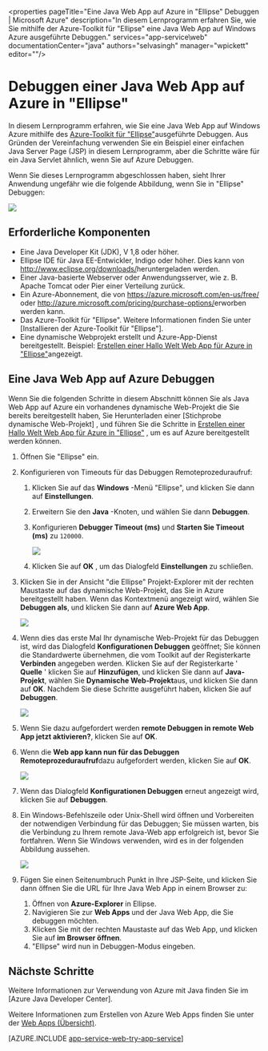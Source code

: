<properties 
    pageTitle="Eine Java Web App auf Azure in "Ellipse" Debuggen | Microsoft Azure" 
    description="In diesem Lernprogramm erfahren Sie, wie Sie mithilfe der Azure-Toolkit für "Ellipse" eine Java Web App auf Windows Azure ausgeführte Debuggen." 
    services="app-service\web" 
    documentationCenter="java" 
    authors="selvasingh" 
    manager="wpickett" 
    editor=""/>

<tags 
    ms.service="app-service-web" 
    ms.workload="web" 
    ms.tgt_pltfrm="na" 
    ms.devlang="Java" 
    ms.topic="article" 
    ms.date="09/20/2016" 
    ms.author="asirveda;robmcm"/>

# <a name="debug-a-java-web-app-on-azure-in-eclipse"></a>Debuggen einer Java Web App auf Azure in "Ellipse"

In diesem Lernprogramm erfahren, wie Sie eine Java Web App auf Windows Azure mithilfe des [Azure-Toolkit für "Ellipse"]ausgeführte Debuggen. Aus Gründen der Vereinfachung verwenden Sie ein Beispiel einer einfachen Java Server Page (JSP) in diesem Lernprogramm, aber die Schritte wäre für ein Java Servlet ähnlich, wenn Sie auf Azure Debuggen.

Wenn Sie dieses Lernprogramm abgeschlossen haben, sieht Ihrer Anwendung ungefähr wie die folgende Abbildung, wenn Sie in "Ellipse" Debuggen:

![][01]
 
## <a name="prerequisites"></a>Erforderliche Komponenten

* Eine Java Developer Kit (JDK), V 1,8 oder höher.
* Ellipse IDE für Java EE-Entwickler, Indigo oder höher. Dies kann von <http://www.eclipse.org/downloads/>heruntergeladen werden.
* Einer Java-basierte Webserver oder Anwendungsserver, wie z. B. Apache Tomcat oder Pier einer Verteilung zurück.
* Ein Azure-Abonnement, die von <https://azure.microsoft.com/en-us/free/> oder <http://azure.microsoft.com/pricing/purchase-options/>erworben werden kann.
* Das Azure-Toolkit für "Ellipse". Weitere Informationen finden Sie unter [Installieren der Azure-Toolkit für "Ellipse"].
* Eine dynamische Webprojekt erstellt und Azure-App-Dienst bereitgestellt. Beispiel: [Erstellen einer Hallo Welt Web App für Azure in "Ellipse"]angezeigt.

## <a name="to-debug-a-java-web-app-on-azure"></a>Eine Java Web App auf Azure Debuggen

Wenn Sie die folgenden Schritte in diesem Abschnitt können Sie als Java Web App auf Azure ein vorhandenes dynamische Web-Projekt die Sie bereits bereitgestellt haben, Sie Herunterladen einer [Stichprobe dynamische Web-Projekt] , und führen Sie die Schritte in [Erstellen einer Hallo Welt Web App für Azure in "Ellipse"] , um es auf Azure bereitgestellt werden können. 

1. Öffnen Sie "Ellipse" ein.

1. Konfigurieren von Timeouts für das Debuggen Remoteprozeduraufruf:

    1. Klicken Sie auf das **Windows** -Menü "Ellipse", und klicken Sie dann auf **Einstellungen**.
    1. Erweitern Sie den **Java** -Knoten, und wählen Sie dann **Debuggen**.
    1. Konfigurieren **Debugger Timeout (ms)** und **Starten Sie Timeout (ms)** zu `120000`.

        ![][02]

    1. Klicken Sie auf **OK** , um das Dialogfeld **Einstellungen** zu schließen.

1. Klicken Sie in der Ansicht "die Ellipse" Projekt-Explorer mit der rechten Maustaste auf das dynamische Web-Projekt, das Sie in Azure bereitgestellt haben. Wenn das Kontextmenü angezeigt wird, wählen Sie **Debuggen als**, und klicken Sie dann auf **Azure Web App**.

    ![][03]

1. Wenn dies das erste Mal Ihr dynamische Web-Projekt für das Debuggen ist, wird das Dialogfeld **Konfigurationen Debuggen** geöffnet; Sie können die Standardwerte übernehmen, die vom Toolkit auf der Registerkarte **Verbinden** angegeben werden. Klicken Sie auf der Registerkarte ' **Quelle** ' klicken Sie auf **Hinzufügen**, und klicken Sie dann auf **Java-Projekt**, wählen Sie **Dynamische Web-Projekt**aus, und klicken Sie dann auf **OK**. Nachdem Sie diese Schritte ausgeführt haben, klicken Sie auf **Debuggen**.

    ![][04]

1. Wenn Sie dazu aufgefordert werden **remote Debuggen in remote Web App jetzt aktivieren?**, klicken Sie auf **OK**.

1. Wenn die **Web app kann nun für das Debuggen Remoteprozeduraufruf**dazu aufgefordert werden, klicken Sie auf **OK**.

    ![][05]

1. Wenn das Dialogfeld **Konfigurationen Debuggen** erneut angezeigt wird, klicken Sie auf **Debuggen**.

1. Ein Windows-Befehlszeile oder Unix-Shell wird öffnen und Vorbereiten der notwendigen Verbindung für das Debuggen; Sie müssen warten, bis die Verbindung zu Ihrem remote Java-Web app erfolgreich ist, bevor Sie fortfahren. Wenn Sie Windows verwenden, wird es in der folgenden Abbildung aussehen.

    ![][06]

1. Fügen Sie einen Seitenumbruch Punkt in Ihre JSP-Seite, und klicken Sie dann öffnen Sie die URL für Ihre Java Web App in einem Browser zu:

    1. Öffnen von **Azure-Explorer** in Ellipse.
    1. Navigieren Sie zur **Web Apps** und der Java Web App, die Sie debuggen möchten.
    1. Klicken Sie mit der rechten Maustaste auf das Web App, und klicken Sie auf **im Browser öffnen**.
    1. "Ellipse" wird nun in Debuggen-Modus eingeben.

## <a name="next-steps"></a>Nächste Schritte

Weitere Informationen zur Verwendung von Azure mit Java finden Sie im [Azure Java Developer Center].

Weitere Informationen zum Erstellen von Azure Web Apps finden Sie unter der [Web Apps (Übersicht)].

[AZURE.INCLUDE [app-service-web-try-app-service](../../includes/app-service-web-try-app-service.md)]

<!-- URL List -->

[Azure App Service]: http://go.microsoft.com/fwlink/?LinkId=529714
[Azure-Toolkit für "Ellipse"]: ../azure-toolkit-for-eclipse.md
[Installieren des Azure-Toolkits für "Ellipse"]: ../azure-toolkit-for-eclipse-installation.md
[Erstellen einer Hallo Welt Web App für Azure in "Ellipse"]: ./app-service-web-eclipse-create-hello-world-web-app.md
[Beispiel für dynamische Web-Projekt]: http://go.microsoft.com/fwlink/?LinkId=817337

[Azure Java-Entwicklercenter]: https://azure.microsoft.com/develop/java/
[Web Apps (Übersicht)]: ./app-service-web-overview.md

<!-- IMG List -->

[01]: ./media/app-service-web-debug-java-web-app-in-eclipse/01-debug-java-web-app-in-eclipse.png
[02]: ./media/app-service-web-debug-java-web-app-in-eclipse/02-configure-eclipse-remote-debug.png
[03]: ./media/app-service-web-debug-java-web-app-in-eclipse/03-debug-as.png
[04]: ./media/app-service-web-debug-java-web-app-in-eclipse/04-debug-configurations.png
[05]: ./media/app-service-web-debug-java-web-app-in-eclipse/05-ready-for-remote-debugging.png
[06]: ./media/app-service-web-debug-java-web-app-in-eclipse/06-windows-command-prompt-connection-successful-to-remote.png
